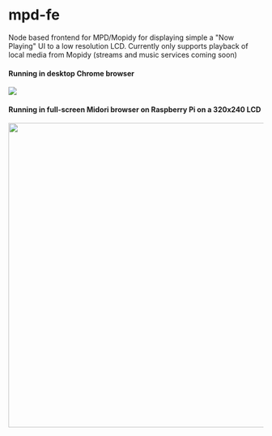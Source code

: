 mpd-fe
======

Node based frontend for MPD/Mopidy for displaying simple a "Now Playing" UI to a low resolution LCD. Currently only supports playback of local media from Mopidy (streams and music services coming soon)

#### Running in desktop Chrome browser
<img src="/../screenshots/screenshots/mpd-fe-browser.jpg?raw=true" />

#### Running in full-screen Midori browser on Raspberry Pi on a 320x240 LCD
<img src="/../screenshots/screenshots/mpd-fe-lcd.jpg?raw=true" width="600px" />

